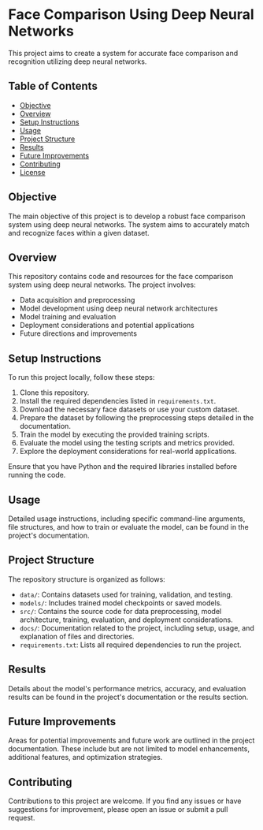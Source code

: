 # Face Comparison Using Deep Neural Networks

This project aims to create a system for accurate face comparison and recognition utilizing deep neural networks.

## Table of Contents

- [Objective](#objective)
- [Overview](#overview)
- [Setup Instructions](#setup-instructions)
- [Usage](#usage)
- [Project Structure](#project-structure)
- [Results](#results)
- [Future Improvements](#future-improvements)
- [Contributing](#contributing)
- [License](#license)

## Objective

The main objective of this project is to develop a robust face comparison system using deep neural networks. The system aims to accurately match and recognize faces within a given dataset.

## Overview

This repository contains code and resources for the face comparison system using deep neural networks. The project involves:

- Data acquisition and preprocessing
- Model development using deep neural network architectures
- Model training and evaluation
- Deployment considerations and potential applications
- Future directions and improvements

## Setup Instructions

To run this project locally, follow these steps:

1. Clone this repository.
2. Install the required dependencies listed in `requirements.txt`.
3. Download the necessary face datasets or use your custom dataset.
4. Prepare the dataset by following the preprocessing steps detailed in the documentation.
5. Train the model by executing the provided training scripts.
6. Evaluate the model using the testing scripts and metrics provided.
7. Explore the deployment considerations for real-world applications.

Ensure that you have Python and the required libraries installed before running the code.

## Usage

Detailed usage instructions, including specific command-line arguments, file structures, and how to train or evaluate the model, can be found in the project's documentation.

## Project Structure

The repository structure is organized as follows:

- `data/`: Contains datasets used for training, validation, and testing.
- `models/`: Includes trained model checkpoints or saved models.
- `src/`: Contains the source code for data preprocessing, model architecture, training, evaluation, and deployment considerations.
- `docs/`: Documentation related to the project, including setup, usage, and explanation of files and directories.
- `requirements.txt`: Lists all required dependencies to run the project.

## Results

Details about the model's performance metrics, accuracy, and evaluation results can be found in the project's documentation or the results section.

## Future Improvements

Areas for potential improvements and future work are outlined in the project documentation. These include but are not limited to model enhancements, additional features, and optimization strategies.

## Contributing

Contributions to this project are welcome. If you find any issues or have suggestions for improvement, please open an issue or submit a pull request.

